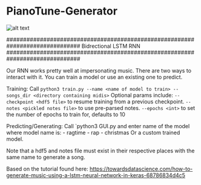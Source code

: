 # PianoTune-Generator

![alt text](https://github.com/tusharstg/PianoTune-Generator/image11.jpg?raw=true)

##############################################################################
				Bidrectional LSTM RNN
##############################################################################

Our RNN works pretty well at impersonating music.  There are two ways to interact with it.
You can train a model or use an existing one to predict.

Training:
Call `python3 train.py --name <name of model to train> --songs_dir <directory containing midis>`
Optional params include:
    `--checkpoint <hdf5 file>` to resume training from a previous checkpoint.
    `--notes <pickled notes file>` to use pre-parsed notes.
    `--epochs <int>` to set the number of epochs to train for, defaults to 10

Predicting/Generating:
Call `python3 GUI.py and enter name of the model where model name is:
    - ragtime
    - rap
    - christmas
Or a custom trained model.

Note that a hdf5 and notes file must exist in their respective places with the same name to
generate a song.

Based on the tutorial found here:
https://towardsdatascience.com/how-to-generate-music-using-a-lstm-neural-network-in-keras-68786834d4c5

